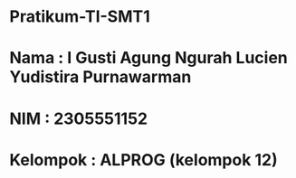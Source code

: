 # Pratikum-TI-SMT1

# Nama : I Gusti Agung Ngurah Lucien Yudistira Purnawarman
# NIM : 2305551152
# Kelompok : ALPROG (kelompok 12)
